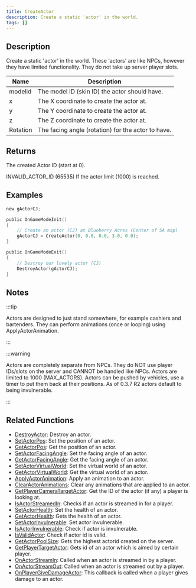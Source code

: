 ```yaml
---
title: CreateActor
description: Create a static 'actor' in the world.
tags: []
---
```


<VersionWarn version='SA-MP 0.3.7' />

## Description

Create a static 'actor' in the world. These 'actors' are like NPCs, however they have limited functionality. They do not take up server player slots.

| Name     | Description                                        |
| -------- | -------------------------------------------------- |
| modelid  | The model ID (skin ID) the actor should have.      |
| x        | The X coordinate to create the actor at.           |
| y        | The Y coordinate to create the actor at.           |
| z        | The Z coordinate to create the actor at.           |
| Rotation | The facing angle (rotation) for the actor to have. |

## Returns

The created Actor ID (start at 0).

INVALID_ACTOR_ID (65535) If the actor limit (1000) is reached.

## Examples

```c
new gActorCJ;

public OnGameModeInit()
{
    // Create an actor (CJ) at Blueberry Acres (Center of SA map)
    gActorCJ = CreateActor(0, 0.0, 0.0, 3.0, 0.0);
}

public OnGameModeExit()
{
    // Destroy our lovely actor (CJ)
    DestroyActor(gActorCJ);
}
```

## Notes

:::tip

Actors are designed to just stand somewhere, for example cashiers and bartenders. They can perform animations (once or looping) using ApplyActorAnimation.

:::

:::warning

Actors are completely separate from NPCs. They do NOT use player IDs/slots on the server and CANNOT be handled like NPCs. Actors are limited to 1000 (MAX_ACTORS). Actors can be pushed by vehicles, use a timer to put them back at their positions. As of 0.3.7 R2 actors default to being invulnerable.

:::

## Related Functions

- [DestroyActor](DestroyActor.md): Destroy an actor.
- [SetActorPos](SetActorPos.md): Set the position of an actor.
- [GetActorPos](GetActorPos.md): Get the position of an actor.
- [SetActorFacingAngle](SetActorFacingAngle.md): Set the facing angle of an actor.
- [GetActorFacingAngle](GetActorFacingAngle.md): Get the facing angle of an actor.
- [SetActorVirtualWorld](SetActorVirtualWorld.md): Set the virtual world of an actor.
- [GetActorVirtualWorld](GetActorVirtualWorld.md): Get the virtual world of an actor.
- [ApplyActorAnimation](ApplyActorAnimation.md): Apply an animation to an actor.
- [ClearActorAnimations](ClearActorAnimations.md): Clear any animations that are applied to an actor.
- [GetPlayerCameraTargetActor](GetPlayerCameraTargetActor.md): Get the ID of the actor (if any) a player is looking at.
- [IsActorStreamedIn](IsActorStreamedIn.md): Checks if an actor is streamed in for a player.
- [SetActorHealth](SetActorHealth.md): Set the health of an actor.
- [GetActorHealth](GetActorHealth.md): Gets the health of an actor.
- [SetActorInvulnerable](SetActorInvulnerable.md): Set actor invulnerable.
- [IsActorInvulnerable](IsActorInvulnerable.md): Check if actor is invulnerable.
- [IsValidActor](IsValidActor.md): Check if actor id is valid.
- [GetActorPoolSize](GetActorPoolSize.md): Gets the highest actorid created on the server.
- [GetPlayerTargetActor](GetPlayerTargetActor.md): Gets id of an actor which is aimed by certain player.
- [OnActorStreamIn](../callbacks/OnActorStreamIn.md): Called when an actor is streamed in by a player.
- [OnActorStreamOut](../callbacks/OnActorStreamOut.md): Called when an actor is streamed out by a player.
- [OnPlayerGiveDamageActor](../callbacks/OnPlayerGiveDamageActor.md): This callback is called when a player gives damage to an actor.
